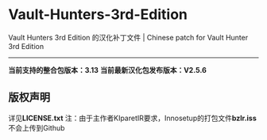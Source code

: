 # Vault-Hunters-3rd-Edition
Vault Hunters 3rd Edition 的汉化补丁文件 | Chinese patch for Vault Hunter 3rd Edition
***
**当前支持的整合包版本：3.13**
**当前最新汉化包发布版本：V2.5.6**

## 版权声明
详见**LICENSE.txt**
注：由于主作者KIparetIR要求，Innosetup的打包文件**bzlr.iss**不会上传到Github
